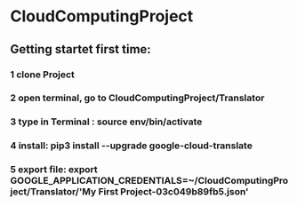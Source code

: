 # CloudComputingProject

## Getting startet first time:

### 1 clone Project
### 2 open terminal, go to CloudComputingProject/Translator
### 3 type in Terminal : source env/bin/activate
### 4 install: pip3 install --upgrade google-cloud-translate
### 5 export file: export GOOGLE_APPLICATION_CREDENTIALS=~/CloudComputingProject/Translator/'My First Project-03c049b89fb5.json'


